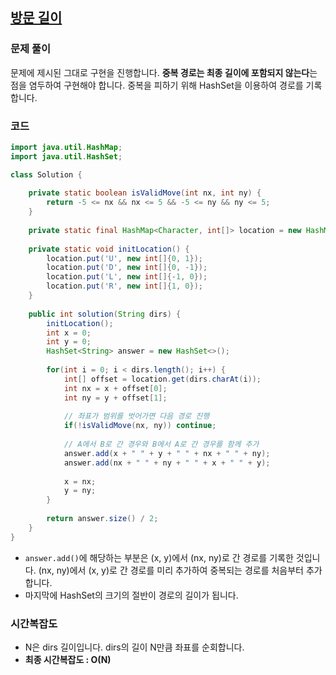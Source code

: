 ## [방문 길이](https://school.programmers.co.kr/learn/courses/30/lessons/49994)
### 문제 풀이
문제에 제시된 그대로 구현을 진행합니다. **중복 경로는 최종 길이에 포함되지 않는다**는 점을 염두하여 구현해야 합니다. 중복을 피하기 위해 HashSet을 이용하여 경로를 기록합니다.

### 코드
```Java
import java.util.HashMap;
import java.util.HashSet;

class Solution {
    
    private static boolean isValidMove(int nx, int ny) {
        return -5 <= nx && nx <= 5 && -5 <= ny && ny <= 5;
    }
    
    private static final HashMap<Character, int[]> location = new HashMap<>();
    
    private static void initLocation() {
        location.put('U', new int[]{0, 1});
        location.put('D', new int[]{0, -1});
        location.put('L', new int[]{-1, 0});
        location.put('R', new int[]{1, 0});
    }
    
    public int solution(String dirs) {
        initLocation();
        int x = 0;
        int y = 0;
        HashSet<String> answer = new HashSet<>();
        
        for(int i = 0; i < dirs.length(); i++) {
            int[] offset = location.get(dirs.charAt(i));
            int nx = x + offset[0];
            int ny = y + offset[1];
            
            // 좌표가 범위를 벗어가면 다음 경로 진행
            if(!isValidMove(nx, ny)) continue;
            
            // A에서 B로 간 경우와 B에서 A로 간 경우를 함께 추가
            answer.add(x + " " + y + " " + nx + " " + ny);
            answer.add(nx + " " + ny + " " + x + " " + y);
            
            x = nx;
            y = ny;
        }
        
        return answer.size() / 2;
    }
}
```
- `answer.add()`에 해당하는 부분은 (x, y)에서 (nx, ny)로 간 경로를 기록한 것입니다. (nx, ny)에서 (x, y)로 간 경로를 미리 추가하여 중복되는 경로를 처음부터 추가합니다.
- 마지막에 HashSet의 크기의 절반이 경로의 길이가 됩니다.

### 시간복잡도
- N은 dirs 길이입니다. dirs의 길이  N만큼 좌표를 순회합니다.
- **최종 시간복잡도 : O(N)**
